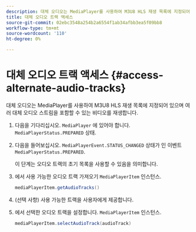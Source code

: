 ```yaml
---
description: 대체 오디오는 MediaPlayer를 사용하여 M3U8 HLS 재생 목록에 지정되어 있으며 여러 대체 오디오 스트림을 포함할 수 있는 비디오를 재생합니다.
title: 대체 오디오 트랙 액세스
source-git-commit: 02ebc3548a254b2a6554f1ab34afbb3ea5f09bb8
workflow-type: tm+mt
source-wordcount: '110'
ht-degree: 0%

---
```


# 대체 오디오 트랙 액세스 {#access-alternate-audio-tracks}

대체 오디오는 MediaPlayer를 사용하여 M3U8 HLS 재생 목록에 지정되어 있으며 여러 대체 오디오 스트림을 포함할 수 있는 비디오를 재생합니다.

1. 다음을 기다리십시오. `MediaPlayer` 에 있어야 합니다. `MediaPlayerStatus.PREPARED` 상태.
1. 다음을 들어보십시오. `MediaPlayerEvent.STATUS_CHANGED` 상태가 인 이벤트 `MediaPlayerStatus.PREPARED`.

   이 단계는 오디오 트랙의 초기 목록을 사용할 수 있음을 의미합니다.

1. 에서 사용 가능한 오디오 트랙 가져오기 `MediaPlayerItem` 인스턴스.

   ```java
   mediaPlayerItem.getAudioTracks()
   ```

1. (선택 사항) 사용 가능한 트랙을 사용자에게 제공합니다.
1. 에서 선택한 오디오 트랙을 설정합니다. `MediaPlayerItem` 인스턴스.

   ```java
   mediaPlayerItem.selectAudioTrack(audioTrack)
   ```
